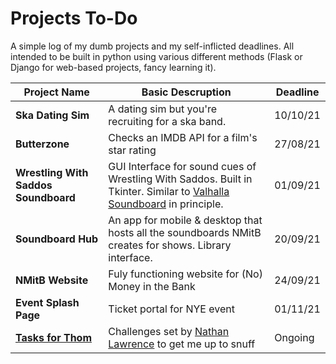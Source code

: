 
# Projects To-Do

A simple log of my dumb projects and my self-inflicted deadlines. All intended to be built in python using various different methods (Flask or Django for web-based projects, fancy learning it).

Project Name | Basic Descruption | Deadline
------------|-------------------|---------
**Ska Dating Sim** | A dating sim but you're recruiting for a ska band. | 10/10/21
**Butterzone** | Checks an IMDB API for a film's star rating | 27/08/21
**Wrestling With Saddos Soundboard** | GUI Interface for sound cues of Wrestling With Saddos. Built in Tkinter. Similar to [Valhalla Soundboard](https://github.com/Thomas-m-Butterworth/valhalla_soundboard) in principle. |  01/09/21
**Soundboard Hub** | An app for mobile & desktop that hosts all the soundboards NMitB creates for shows. Library interface. | 20/09/21
**NMitB Website** | Fuly functioning website for (No) Money in the Bank | 24/09/21
**Event Splash Page** | Ticket portal for NYE event | 01/11/21
[**Tasks for Thom**](https://github.com/Thomas-m-Butterworth/taskforthom) | Challenges set by [Nathan Lawrence](https://github.com/OhDearMoshe) to get me up to snuff | Ongoing
